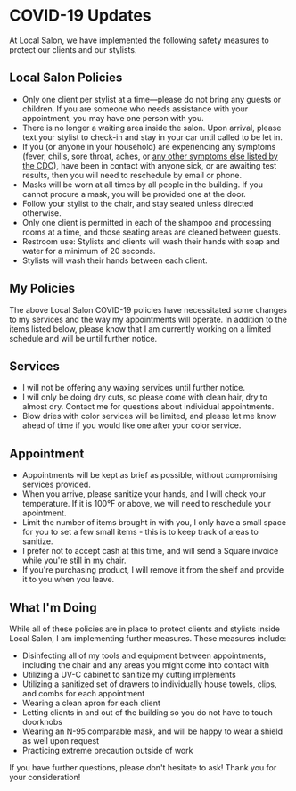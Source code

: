 # COVID-19 Updates

At Local Salon, we have implemented the following safety measures to protect our clients and our stylists.

## Local Salon Policies

*   Only one client per stylist at a time—please do not bring any guests or children. If you are someone who needs assistance with your appointment, you may have one person with you.
*   There is no longer a waiting area inside the salon. Upon arrival, please text your stylist to check-in and stay in your car until called to be let in.
*   If you (or anyone in your household) are experiencing any symptoms (fever, chills, sore throat, aches, or [any other symptoms else listed by the CDC](https://www.cdc.gov/coronavirus/2019-ncov/symptoms-testing/symptoms.html)), have been in contact with anyone sick, or are awaiting test results, then you will need to reschedule by email or phone.
*   Masks will be worn at all times by all people in the building. If you cannot procure a mask, you will be provided one at the door.
*   Follow your stylist to the chair, and stay seated unless directed otherwise.
*   Only one client is permitted in each of the shampoo and processing rooms at a time, and those seating areas are cleaned between guests.
*   Restroom use: Stylists and clients will wash their hands with soap and water for a minimum of 20 seconds.
*   Stylists will wash their hands between each client.

## My Policies

The above Local Salon COVID-19 policies have necessitated some changes to my services and the way my appointments will operate. In addition to the items listed below, please know that I am currently working on a limited schedule and will be until further notice.

## Services

*   I will not be offering any waxing services until further notice.
*   I will only be doing dry cuts, so please come with clean hair, dry to almost dry. Contact me for questions about individual appointments.
*   Blow dries with color services will be limited, and please let me know ahead of time if you would like one after your color service.

## Appointment

*   Appointments will be kept as brief as possible, without compromising services provided.
*   When you arrive, please sanitize your hands, and I will check your temperature. If it is 100°F or above, we will need to reschedule your apointment.
*   Limit the number of items brought in with you, I only have a small space for you to set a few small items - this is to keep track of areas to sanitize.
*   I prefer not to accept cash at this time, and will send a Square invoice while you're still in my chair.
*   If you're purchasing product, I will remove it from the shelf and provide it to you when you leave.

## What I'm Doing

While all of these policies are in place to protect clients and stylists inside Local Salon, I am implementing further measures. These measures include:

*   Disinfecting all of my tools and equipment between appointments, including the chair and any areas you might come into contact with
*   Utilizing a UV-C cabinet to sanitize my cutting implements
*   Utilizing a sanitized set of drawers to individually house towels, clips, and combs for each appointment
*   Wearing a clean apron for each client
*   Letting clients in and out of the building so you do not have to touch doorknobs
*   Wearing an N-95 comparable mask, and will be happy to wear a shield as well upon request
*   Practicing extreme precaution outside of work

If you have further questions, please don't hesitate to ask! Thank you for your consideration!